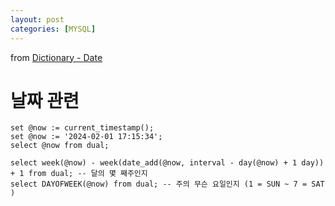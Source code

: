 ```yaml
---
layout: post
categories: [MYSQL]
---
```

from [Dictionary - Date](https://github.com/newkayak12/Dictionary/blob/master/sql/12.Date.md)



# 날짜 관련
```mysql
set @now := current_timestamp();
set @now := '2024-02-01 17:15:34';
select @now from dual;

select week(@now) - week(date_add(@now, interval - day(@now) + 1 day)) + 1 from dual; -- 달의 몇 째주인지
select DAYOFWEEK(@now) from dual; -- 주의 무슨 요일인지 (1 = SUN ~ 7 = SAT )
```
